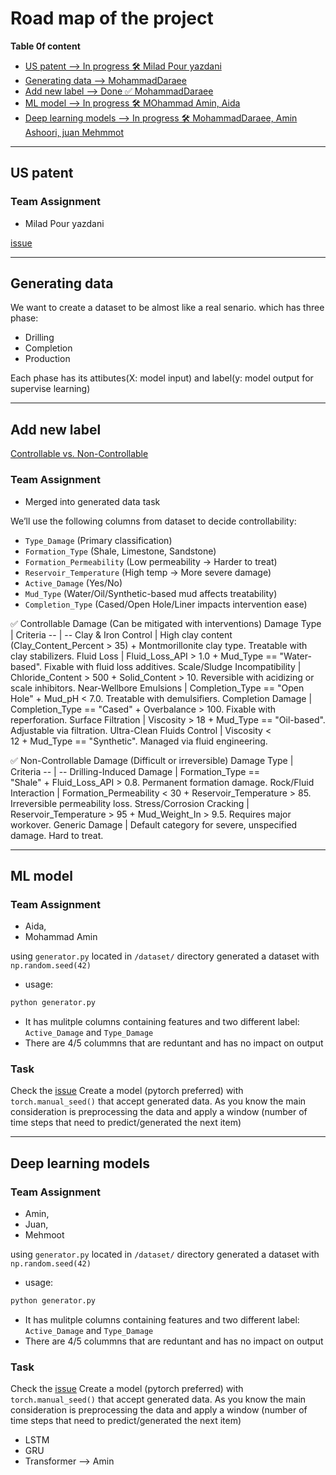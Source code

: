 # Road map of the project

__Table 0f content__
<ul>
  <li><a href="#us-patent">US patent --> In progress 🛠️ Milad Pour yazdani</a></li>
  <li><a href="#generating-data">Generating data --> MohammadDaraee</a></li>
  <li><a href="#add-new-label">Add new label --> Done ✅ MohammadDaraee</a></li>
  <li><a href="#ml-model">ML model --> In progress 🛠️ MOhammad Amin, Aida</a></li>
  <li><a href="#deep-learning-models">Deep learning models --> In progress 🛠️ MohammadDaraee, Amin Ashoori, juan Mehmmot</a></li>  
</ul>

---
## US patent
### Team Assignment
- Milad Pour yazdani

[issue](https://github.com/Ai-ithub/iFDC---FCDDWCSW/issues/61)

---
## Generating data

We want to create a dataset to be almost like a real senario. which has three phase:
- Drilling
- Completion
- Production

Each phase has its attibutes(X: model input) and label(y: model output for supervise learning)

---
## Add new label 
[Controllable vs. Non-Controllable](https://github.com/Ai-ithub/iFDC---FCDDWCSW/issues/37)
### Team Assignment
- Merged into generated data task

We’ll use the following columns from dataset to decide controllability:
- `Type_Damage` (Primary classification)
- `Formation_Type` (Shale, Limestone, Sandstone)
- `Formation_Permeability` (Low permeability → Harder to treat)
- `Reservoir_Temperature` (High temp → More severe damage)
- `Active_Damage` (Yes/No)
- `Mud_Type` (Water/Oil/Synthetic-based mud affects treatability)
- `Completion_Type` (Cased/Open Hole/Liner impacts intervention ease)


✅ Controllable Damage (Can be mitigated with interventions)
Damage Type | Criteria
-- | --
Clay & Iron Control | High clay content (Clay_Content_Percent > 35) + Montmorillonite clay type. Treatable with clay stabilizers.
Fluid Loss | Fluid_Loss_API > 1.0 + Mud_Type == "Water-based". Fixable with fluid loss additives.
Scale/Sludge Incompatibility | Chloride_Content > 500 + Solid_Content > 10. Reversible with acidizing or scale inhibitors.
Near-Wellbore Emulsions | Completion_Type == "Open Hole" + Mud_pH < 7.0. Treatable with demulsifiers.
Completion Damage | Completion_Type == "Cased" + Overbalance > 100. Fixable with reperforation.
Surface Filtration | Viscosity > 18 + Mud_Type == "Oil-based". Adjustable via filtration.
Ultra-Clean Fluids Control | Viscosity < 12 + Mud_Type == "Synthetic". Managed via fluid engineering.

✅ Non-Controllable Damage (Difficult or irreversible)
Damage  Type | Criteria
-- | --
Drilling-Induced Damage | Formation_Type == "Shale" + Fluid_Loss_API > 0.8. Permanent formation damage.
Rock/Fluid Interaction | Formation_Permeability < 30 + Reservoir_Temperature > 85. Irreversible permeability loss.
Stress/Corrosion Cracking | Reservoir_Temperature > 95 + Mud_Weight_In > 9.5. Requires major workover.
Generic Damage | Default category for severe, unspecified damage. Hard to treat.

---

## ML model
### Team Assignment
- Aida,
- Mohammad Amin


using `generator.py` located in `/dataset/` directory generated a dataset with `np.random.seed(42)`

- usage:
```python
python generator.py
```
- It has mulitple columns containing features and two different label: `Active_Damage` and `Type_Damage`
- There are 4/5 colummns that are reduntant and has no impact on output

### Task
Check the [issue](https://github.com/Ai-ithub/iFDC---FCDDWCSW/issues/58)
Create a model (pytorch preferred) with `torch.manual_seed()` that accept generated data. As you know the main consideration is
preprocessing the data and apply a window (number of time steps that need to predict/generated the next item)

---

## Deep learning models

### Team Assignment
- Amin,
- Juan,
- Mehmoot

using `generator.py` located in `/dataset/` directory generated a dataset with `np.random.seed(42)`

- usage:
```python
python generator.py
```

- It has mulitple columns containing features and two different label: `Active_Damage` and `Type_Damage`
- There are 4/5 colummns that are reduntant and has no impact on output

### Task
Check the [issue](https://github.com/Ai-ithub/iFDC---FCDDWCSW/issues/58)
Create a model (pytorch preferred) with `torch.manual_seed()` that accept generated data. As you know the main consideration is
preprocessing the data and apply a window (number of time steps that need to predict/generated the next item)

- LSTM
- GRU
- Transformer --> Amin
